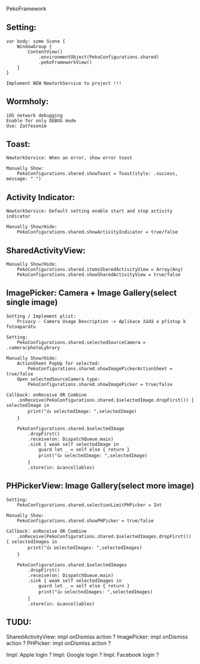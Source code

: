 PekoFramework

## Setting:

    var body: some Scene {
        WindowGroup {
            ContentView()
                .environmentObject(PekoConfigurations.shared)
                .pekoFrameworkView()
        }
    }
    
    Implement NEW NewtorkService to project !!!

## Wormholy:
    iOS network debugging
    Enable for only DEBUG mode
    Use: Zatřesením

## Toast:
    NewtorkService: When an error, show error toast

    Manually Show:
        PekoConfigurations.shared.showToast = Toast(style: .success, message: " ")
    
## Activity Indicator:
    NewtorkService: Default setting enable start and stop activity indicator

    Manually Show/Hide:
        PekoConfigurations.shared.showActivityIndicator = true/false

## SharedActivityView:
    Manually Show/Hide:
        PekoConfigurations.shared.itemsSharedActivityView = Array(Any)
        PekoConfigurations.shared.showSharedActivityView = true/false

## ImagePicker: Camera + Image Gallery(select single image)
    Setting / Implement plist:
        Privacy - Camera Usage Description -> Aplikace žádá o přístup k fotoaparátu
        
    Setting:    
        PekoConfigurations.shared.selectedSourceCamera = .camera/photoLybrary  
         
    Manually Show/Hide: 
        ActionSheet PopUp for selected:
            PekoConfigurations.shared.showImagePickerActionSheet = true/false
        Open selectedSourceCamera type:
            PekoConfigurations.shared.showImagePicker = true/false

    Callback: onReceive OR Combine
        .onReceive(PekoConfigurations.shared.$selectedImage.dropFirst()) { selectedImage in
            print("👍 selectedImage: ",selectedImage)
        }
        
        PekoConfigurations.shared.$selectedImage
            .dropFirst()
            .receive(on: DispatchQueue.main)
            .sink { weak self selectedImage in
                guard let _ = self else { return }
                print("👍 selectedImage: ",selectedImage)
            }
            .store(in: &cancellables)
        
## PHPickerView: Image Gallery(select more image)
    Setting:    
        PekoConfigurations.shared.selectionLimitPHPicker = Int
      
    Manually Show:
        PekoConfigurations.shared.showPHPicker = true/false
        
    Callback: onReceive OR Combine
        .onReceive(PekoConfigurations.shared.$selectedImages.dropFirst()) { selectedImages in
            print("👍 selectedImages: ",selectedImages)
        }
        
        PekoConfigurations.shared.$selectedImages
            .dropFirst()
            .receive(on: DispatchQueue.main)
            .sink { weak self selectedImages in
                guard let _ = self else { return }
                print("👍 selectedImages: ",selectedImages)
            }
            .store(in: &cancellables)

## TUDU:

SharedActivityView: impl onDismiss action ?
ImagePicker: impl onDismiss action ?
PHPicker: impl onDismiss action ?

Impl: Apple login ?
Impl: Google login ?
Impl: Facebook login ?
